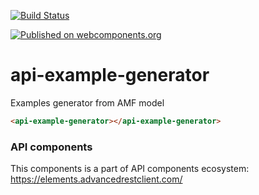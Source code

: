 [![Build Status](https://travis-ci.org/advanced-rest-client/api-url-data-model.svg?branch=stage)](https://travis-ci.org/advanced-rest-client/api-example-generator)

[![Published on webcomponents.org](https://img.shields.io/badge/webcomponents.org-published-blue.svg)](https://www.webcomponents.org/element/advanced-rest-client/api-example-generator)

# api-example-generator

Examples generator from AMF model

<!---
```
<custom-element-demo>
  <template>
    <link rel="import" href="api-example-generator.html">
    <next-code-block></next-code-block>
  </template>
</custom-element-demo>
```
-->

```html
<api-example-generator></api-example-generator>
```

### API components

This components is a part of API components ecosystem: https://elements.advancedrestclient.com/
